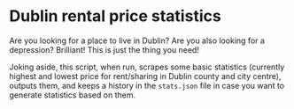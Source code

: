# Dublin rental price statistics

Are you looking for a place to live in Dublin? Are you also looking for a depression? Brilliant! This is just the thing you need!

Joking aside, this script, when run, scrapes some basic statistics (currently highest and lowest price for rent/sharing in Dublin county and city centre), outputs them, and keeps a history in the `stats.json` file in case you want to generate statistics based on them.

